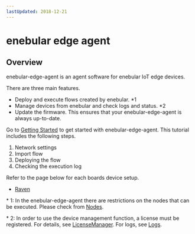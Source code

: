 ```yaml
---
lastUpdated: 2018-12-21
---
```


# enebular edge agent

## Overview

enebular-edge-agent is an agent software for enebular IoT edge devices.

There are three main features.

- Deploy and execute flows created by enebular. *1
- Manage devices from enebular and check logs and status. *2
- Update the firmware. This ensures that your enebular-edge-agent is always up-to-date.

Go to [Getting Started](./GettingStarted.md) to get started with enebular-edge-agent. This tutorial includes the following steps.

1. Network settings
1. Import flow
1. Deploying the flow
1. Checking the execution log

Refer to the page below for each boards device setup.

- [Raven](./../Board/RAVEN.md)

\* 1: In the enebular-edge-agent there are restrictions on the nodes that can be executed. Please check from [Nodes](./Nodes.md).

\* 2: In order to use the device management function, a license must be registered. For details, see [LicenseManager](./../Device/LicenseManager.md). For logs, see [Logs](./../Device/Logs.md).